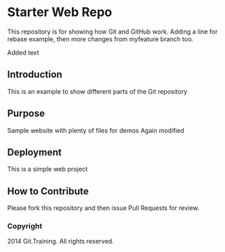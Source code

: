 # Starter Web Repo

This repository is for showing how Git and GitHub work. Adding a line for rebase example, then more changes from myfeature branch too.

Added text

## Introduction

This is an example to show different parts of the Git repository

## Purpose

Sample website with plenty of files for demos
Again modified

## Deployment

This is a simple web project

## How to Contribute

Please fork this repository and then issue Pull Requests for review.

### Copyright

2014 Git.Training. All rights reserved.